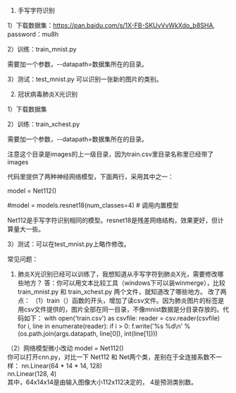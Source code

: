 
1. 手写字符识别

1）下载数据集：https://pan.baidu.com/s/1X-FB-SKUvVvWkXdo_b8SHA, password：mu8h

2）训练：train_mnist.py

需要加一个参数，--datapath=数据集所在的目录。

3）测试：test_mnist.py 可以识别一张新的图片的类别。

2. 冠状病毒肺炎X光识别

1）下载数据集

2）训练：train_xchest.py 

需要加一个参数，--datapath=数据集所在的目录。

注意这个目录是images的上一级目录，因为train.csv里目录名称里已经带了images

代码里提供了两种神经网络模型，下面两行，采用其中之一：

model = Net112()

#model = models.resnet18(num_classes=4)  # 调用内置模型

Net112是手写字符识别相同的模型。resnet18是残差网络结构，效果更好，但计算量大一些。

3）测试：可以在test_mnist.py上略作修改。
 

常见问题：

1. 肺炎X光识别已经可以训练了，我想知道从手写字符到肺炎X光，需要修改哪些地方？
答：你可以用文本比较工具（windows下可以装winmerge），比较train_mnist.py 和 train_xchest.py 两个文件，就知道改了哪些地方。
改了两点：
（1）train（）函数的开头，增加了读csv文件。因为肺炎图片的标签是用csv文件提供的，图片全部在同一目录，不像mnist数据是分目录存放的。代码如下：
    with open('train.csv') as csvfile:
        reader = csv.reader(csvfile)
        for i, line in enumerate(reader):
            if i > 0:
                f.write('%s %d\n' % (os.path.join(args.datapath, line[0]), int(line[1])))
				
（2）网络模型微小改动
model = Net112()	
你可以打开cnn.py，对比一下 Net112 和 Net两个类，差别在于全连接系数不一样：
nn.Linear(64 * 14 * 14, 128)  
nn.Linear(128, 4)  
其中，64x14x14是由输入图像大小112x112决定的， 4是预测类别数。





			
				
